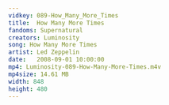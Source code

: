 ```yaml
---
vidkey: 089-How_Many_More_Times
title:  How Many More Times
fandoms: Supernatural
creators: Luminosity
song: How Many More Times
artist: Led Zeppelin
date:   2008-09-01 10:00:00
mp4: Luminosity-089-How-Many-More-Times.m4v
mp4size: 14.61 MB
width: 848
height: 480
---
```



  